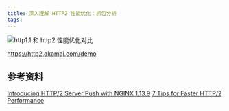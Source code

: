 ```yaml
---
title: 深入理解 HTTP2 性能优化：抓包分析
tags:
---
```




![http1.1 和 http2 性能优化对比](https://slefboot-1251736664.file.myqcloud.com/20230922_http2_optimize_analyse_vs.png)

https://http2.akamai.com/demo

<!-- more -->

## 参考资料

[Introducing HTTP/2 Server Push with NGINX 1.13.9](https://www.nginx.com/blog/nginx-1-13-9-http2-server-push/)
[7 Tips for Faster HTTP/2 Performance](https://www.nginx.com/blog/7-tips-for-faster-http2-performance/)
